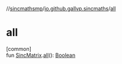 //[sincmathsmp](../../index.md)/[io.github.gallvp.sincmaths](index.md)/[all](all.md)

# all

[common]\
fun [SincMatrix](-sinc-matrix/index.md).[all](all.md)(): [Boolean](https://kotlinlang.org/api/latest/jvm/stdlib/kotlin/-boolean/index.html)
